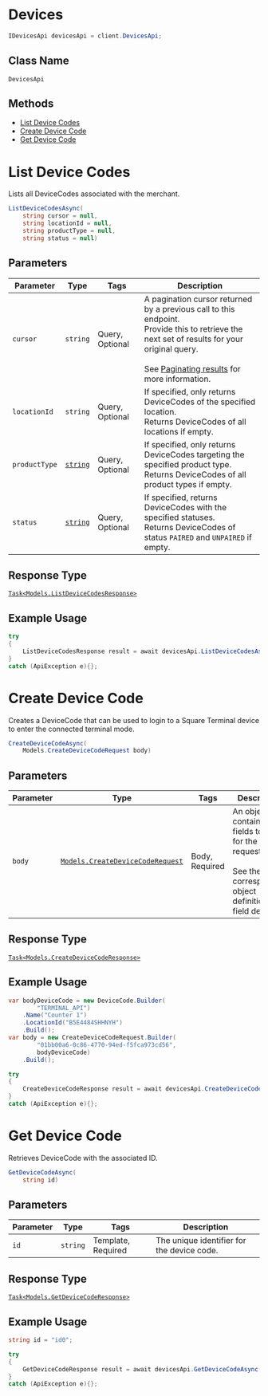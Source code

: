 # Devices

```csharp
IDevicesApi devicesApi = client.DevicesApi;
```

## Class Name

`DevicesApi`

## Methods

* [List Device Codes](../../doc/api/devices.md#list-device-codes)
* [Create Device Code](../../doc/api/devices.md#create-device-code)
* [Get Device Code](../../doc/api/devices.md#get-device-code)


# List Device Codes

Lists all DeviceCodes associated with the merchant.

```csharp
ListDeviceCodesAsync(
    string cursor = null,
    string locationId = null,
    string productType = null,
    string status = null)
```

## Parameters

| Parameter | Type | Tags | Description |
|  --- | --- | --- | --- |
| `cursor` | `string` | Query, Optional | A pagination cursor returned by a previous call to this endpoint.<br>Provide this to retrieve the next set of results for your original query.<br><br>See [Paginating results](https://developer.squareup.com/docs/working-with-apis/pagination) for more information. |
| `locationId` | `string` | Query, Optional | If specified, only returns DeviceCodes of the specified location.<br>Returns DeviceCodes of all locations if empty. |
| `productType` | [`string`](../../doc/models/product-type.md) | Query, Optional | If specified, only returns DeviceCodes targeting the specified product type.<br>Returns DeviceCodes of all product types if empty. |
| `status` | [`string`](../../doc/models/device-code-status.md) | Query, Optional | If specified, returns DeviceCodes with the specified statuses.<br>Returns DeviceCodes of status `PAIRED` and `UNPAIRED` if empty. |

## Response Type

[`Task<Models.ListDeviceCodesResponse>`](../../doc/models/list-device-codes-response.md)

## Example Usage

```csharp
try
{
    ListDeviceCodesResponse result = await devicesApi.ListDeviceCodesAsync(null, null, null, null);
}
catch (ApiException e){};
```


# Create Device Code

Creates a DeviceCode that can be used to login to a Square Terminal device to enter the connected
terminal mode.

```csharp
CreateDeviceCodeAsync(
    Models.CreateDeviceCodeRequest body)
```

## Parameters

| Parameter | Type | Tags | Description |
|  --- | --- | --- | --- |
| `body` | [`Models.CreateDeviceCodeRequest`](../../doc/models/create-device-code-request.md) | Body, Required | An object containing the fields to POST for the request.<br><br>See the corresponding object definition for field details. |

## Response Type

[`Task<Models.CreateDeviceCodeResponse>`](../../doc/models/create-device-code-response.md)

## Example Usage

```csharp
var bodyDeviceCode = new DeviceCode.Builder(
        "TERMINAL_API")
    .Name("Counter 1")
    .LocationId("B5E4484SHHNYH")
    .Build();
var body = new CreateDeviceCodeRequest.Builder(
        "01bb00a6-0c86-4770-94ed-f5fca973cd56",
        bodyDeviceCode)
    .Build();

try
{
    CreateDeviceCodeResponse result = await devicesApi.CreateDeviceCodeAsync(body);
}
catch (ApiException e){};
```


# Get Device Code

Retrieves DeviceCode with the associated ID.

```csharp
GetDeviceCodeAsync(
    string id)
```

## Parameters

| Parameter | Type | Tags | Description |
|  --- | --- | --- | --- |
| `id` | `string` | Template, Required | The unique identifier for the device code. |

## Response Type

[`Task<Models.GetDeviceCodeResponse>`](../../doc/models/get-device-code-response.md)

## Example Usage

```csharp
string id = "id0";

try
{
    GetDeviceCodeResponse result = await devicesApi.GetDeviceCodeAsync(id);
}
catch (ApiException e){};
```

